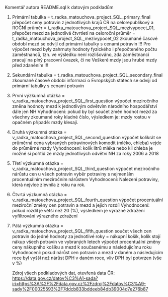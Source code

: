 Komentář autora README.sql k datovým podkladům

1. Primární tabulka = t_radka_matouchova_project_SQL_primary_final
   přepočet ceny potravin z jednotlivých krajů ČR na celorepublikový a ROČNÍ průměr = t_radka_matouchova_project_SQL_mezivypocet_01, 
   přepočet mezd za jednotlivá čtvrtletí na celoroční průměr = t_radka_matouchova_project_SQL_mezivypocet_02
   zkoumané časové období mezd se odvíjí od primární tabulky s cenami potravin
!!! Pro výpočet mezd byly zahrnuty hodnoty fyzického i přepočteného počtu zaměstnanců, 
    tzn. ve výsledku není rozlišováno, zda zaměstnanci pracují na plný pracovní úvazek, či ne
    Veškeré mzdy jsou hrubé mzdy před zdaněním !!!

2. Sekundární tabulka = t_radka_matouchova_project_SQL_secondary_final
   zkoumané časové období informací o Evropských státech se odvíjí od primární tabulky s cenami potravin

3. První výzkumná otázka = v_radka_matouchova_project_SQL_first_question
   výpočet meziročního změna hodnoty mezd k jednotlivým odvětvím národního hospodářství dále jen NH
   Vyhodnocení: pokud by byl součet změn hodnot mezd za všechny zkoumané roky kladné číslo, výsledkem je: mzdy rostou v opačném případě: mzdy klesají.
   
4. Druhá výzkumná otázka = v_radka_matouchova_project_SQL_second_question
   výpočet kolikrát se průměrná cena vybraných potravinových komodit (mléko, chleba) vejde do průměrné mzdy
   Vyhodnocení: kolik litrů mléka nebo kil chleba je možné si pořítid ze mzdy jednotlivých odvětví NH za roky 2006 a 2018
   
5. Třetí výzkumná otázka = v_radka_matouchova_project_SQL_third_question
   výpočet meziročního nárůstu cen u všech potravin
   vyběr potraviny s nejmenším procentuálním meziročním nárůstem
   Vyhodnocení: Nalezení potraviny, která nejvíce zlevnila z roku na rok.
   
6. Čtvrtá výzkumná otázka = v_radka_matouchova_project_SQL_fourth_question
   výpočet procentuální meziroční změny cen potravin a mezd a jejich rozdíl
   Vyhodnocení: pokud rozdíl je větší než 20 (%), výsledkem je výrazné zdražení
   vyfiltrování výrazného zdražení

7. Pátá výzkumná otázka = v_radka_matouchova_project_SQL_fifth_question
   součet všech cen potravin do jedné hodnoty  za jednotlivé roky = nákupní košík, kolik stojí nákup všech potravin ve vybraných letech
   výpočet procentuální změny ceny nákupního košíku a mezd k současnému a následujícímu roku
   Vyhodnocení: pokud nárůst cen potravin a mezd v daném a následujícím roce byl vyšší než nárůst DPH v daném roce, vliv DPH byl potvrzen (vše v %)
   
   Zdroj všech podkladových dat, otevřená data ČR: https://data.gov.cz/datov%C3%A1-sada?iri=https%3A%2F%2Fdata.gov.cz%2Fzdroj%2Fdatov%C3%A9-sady%2F00025593%2F7ddcb833bddeeb84db39004d7e276b87
